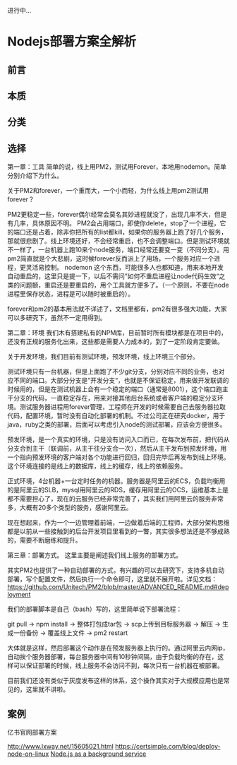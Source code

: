 进行中...

# Nodejs部署方案全解析

## 前言

## 本质

## 分类

## 选择
第一章：工具
简单的说，线上用PM2，测试用Forever，本地用nodemon。简单分别介绍下为什么。

关于PM2和forever，一个重而大，一个小而轻，为什么线上用pm2测试用forever？

PM2更稳定一些，forever偶尔经常会莫名其妙进程就没了，出现几率不大，但是有几率，具体原因不明。
PM2会占用端口，即使你delete，stop了一个进程，它的端口还是占着，除非你把所有的list都kill，如果你的服务器上跑了好几个服务，那就很悲剧了。线上环境还好，不会经常重启，也不会调整端口。但是测试环境就不一样了，一台机器上跑10来个node服务，端口经常还要变一变（不同分支）。用pm2简直就是个大悲剧，这时候forever反而派上了用场，一个服务对应一个进程，更灵活易控制。
nodemon 这个东西，可能很多人也都知道，用来本地开发自动重启的，这里只是提一下，以后不需问”如何不重启进程让node代码生效“之类的问题额，重启还是要重启的，用个工具就方便多了。（一个原则，不要在node进程里保存状态，进程是可以随时被重启的）。

forever和pm2的基本用法就不详述了，文档里都有，pm2有很多强大功能，大家可以多研究下，虽然不一定用得到。

第二章：环境
我们木有搭建私有的NPM库，目前暂时所有模块都是在项目中的，还没有正规的服务化出来，这些都是需要人力成本的，到了一定阶段肯定要做。

关于开发环境，我们目前有测试环境，预发环境，线上环境三个部分。

测试环境只有一台机器，但是上面跑了不少git分支，分别对应不同的业务，也对应不同的端口。大部分分支是”开发分支“，也就是不保证稳定，用来做开发联调的时候用的，但是在测试机器上会有一个稳定的端口（通常是8001），这个端口跑主干分支的代码，一直稳定存在，用来对接其他后台系统或者客户端的稳定分支环境。测试服务器进程用forever管理，工程师在开发的时候需要自己去服务器拉取代码，配置环境，暂时没有自动化部署的机制。不过公司正在研究docker，用于java，ruby之类的部署，后面可以考虑引入node的测试部署，应该会方便很多。

预发环境，是一个真实的环境，只是没有访问入口而已，在每次发布前，把代码从分支合到主干（联调前，从主干往分支合一次），然后从主干发布到预发环境，用一个指向预发环境的客户端对各个功能进行回归，回归完毕后再发布到线上环境。这个环境连接的是线上的数据库，线上的缓存，线上的依赖服务。

正式环境，4台机器+一台定时任务的机器。服务器是阿里云的ECS，负载均衡用的是阿里云的SLB，mysql用阿里云的RDS，缓存用阿里云的OCS，运维基本上是都不需要担心了，现在的云服务已经非常完善了，其实我们用阿里云的服务非常多，大概有20多个类型的服务，感谢阿里云。

现在想起来，作为一个一边管理着前端，一边做着后端的工程师，大部分架构思维都是以前从一些接触到的后台开发项目里看到的一瞥，其实很多想法还是不够成熟的，需要不断磨练和提升。

第三章：部署方式。
这里主要是阐述我们线上服务的部署方式。

其实PM2也提供了一种自动部署的方式，有兴趣的可以去研究下，支持多机自动部署，写个配置文件，然后执行一个命令即可，这里就不展开啦。详见文档：https://github.com/Unitech/PM2/blob/master/ADVANCED_README.md#deployment

我们的部署脚本是自己（bash）写的，这里简单说下部署流程：

git pull -> npm install -> 整体打包成tar包 -> scp上传到目标服务器 -> 解压 -> 生成一份备份 -> 覆盖线上文件 -> pm2 restart

大体就是这样，然后部署这个动作是在预发服务器上执行的。通过阿里云内网ip，自动挨个服务器部署，每台服务器中间有10秒钟间隔，由于负载均衡的存在，这样可以保证部署的时候，线上服务不会访问不到，每次只有一台机器在被部署。

目前我们还没有类似于灰度发布这样的体系，这个操作其实对于大规模应用也是常见的，这里就不讲啦。
## 案例

亿书官网部署方案

http://www.lxway.net/15605021.html
https://certsimple.com/blog/deploy-node-on-linux
[Node.js as a background service](http://stackoverflow.com/questions/4018154/node-js-as-a-background-service)